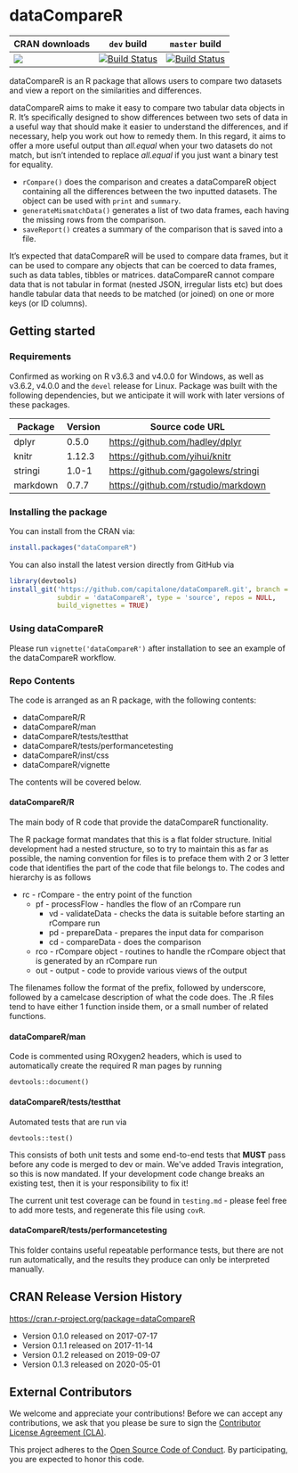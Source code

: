 # dataCompareR

|CRAN downloads|`dev` build|`master` build|
|------|-----|-----|
|[![](https://cranlogs.r-pkg.org/badges/dataCompareR)](http://cran.rstudio.com/web/packages/dataCompareR/index.html) |[![Build Status](https://travis-ci.org/capitalone/dataCompareR.svg?branch=dev)](https://travis-ci.org/capitalone/dataCompareR) | [![Build Status](https://travis-ci.org/capitalone/dataCompareR.svg?branch=master)](https://travis-ci.org/capitalone/dataCompareR)|


dataCompareR is an R package that allows users to compare two datasets and view a report on the similarities and differences. 

dataCompareR aims to make it easy to compare two tabular data objects in R. It’s specifically designed to show differences between two sets of data in a useful way that should make it easier to understand the differences, and if necessary, help you work out how to remedy them. In this regard, it aims to offer a more useful output than *all.equal* when your two datasets do not match, but isn’t intended to replace *all.equal* if you just want a binary test for equality.

- `rCompare()` does the comparison and creates a dataCompareR object containing all the differences between the two inputted datasets. The object can be used with `print` and `summary`.
- `generateMismatchData()` generates a list of two data frames, each having the missing rows from the comparison.
- `saveReport()` creates a summary of the comparison that is saved into a file.

It’s expected that dataCompareR will be used to compare data frames, but it can be used to compare any objects that can be coerced to data frames, such as data tables, tibbles or matrices. dataCompareR cannot compare data that is not tabular in format (nested JSON, irregular lists etc) but does handle tabular data that needs to be matched (or joined) on one or more keys (or ID columns).

## Getting started

### Requirements

Confirmed as working on R v3.6.3 and v4.0.0 for Windows, as well as v3.6.2, v4.0.0 and the `devel` release for Linux. 
Package was built with the following dependencies, but we anticipate it will work with later versions of these packages.

| Package|Version|Source code URL|
| ---|---|--- |
|dplyr|	0.5.0|	https://github.com/hadley/dplyr |
|knitr|	1.12.3|	https://github.com/yihui/knitr |
|stringi|	1.0-1|	https://github.com/gagolews/stringi |
|markdown|0.7.7|	https://github.com/rstudio/markdown |

### Installing the package

You can install from the CRAN via: 

```r
install.packages("dataCompareR")
```

You can also install the latest version directly from GitHub via


```r
library(devtools)
install_git('https://github.com/capitalone/dataCompareR.git', branch = 'master',
            subdir = 'dataCompareR', type = 'source', repos = NULL,
            build_vignettes = TRUE)
```

### Using dataCompareR

Please run `vignette('dataCompareR')` after installation to see an example of the dataCompareR workflow.

### Repo Contents 

The code is arranged as an R package, with the following contents:

- dataCompareR/R
- dataCompareR/man
- dataCompareR/tests/testthat
- dataCompareR/tests/performancetesting
- dataCompareR/inst/css
- dataCompareR/vignette

The contents will be covered below.

#### dataCompareR/R

The main body of R code that provide the dataCompareR functionality.

The R package format mandates that this is a flat folder structure. Initial development had a nested structure, so to try to maintain this as far as possible, the naming convention for files is to preface them with 2 or 3 letter code that identifies the part of the code that file belongs to. The codes and hierarchy is as follows

- rc - rCompare - the entry point of the function
    - pf - processFlow - handles the flow of an rCompare run
        - vd - validateData - checks the data is suitable before starting an rCompare run
        - pd - prepareData - prepares the input data for comparison
        - cd - compareData - does the comparison
    - rco - rCompare object - routines to handle the rCompare object that is generated by an rCompare run
    - out - output - code to provide various views of the output

The filenames follow the format of the prefix, followed by underscore, followed by a camelcase description of what the code does. The .R files tend to have either 1 function inside them, or a small number of related functions.

#### dataCompareR/man 

Code is commented using ROxygen2 headers, which is used to automatically create the required R man pages by running

``devtools::document()``

#### dataCompareR/tests/testthat

Automated tests that are run via 

``devtools::test()``

This consists of both unit tests and some end-to-end tests that **MUST** pass before any code is merged to dev or main. We've added Travis integration, so this is now mandated. If your development code change breaks an existing test, then it is your responsibility to fix it! 

The current unit test coverage can be found in `testing.md` -  please feel free to add more tests, and regenerate this file using `covR`.

#### dataCompareR/tests/performancetesting

This folder contains useful repeatable performance tests, but there are not run automatically, and the results they produce can only be interpreted manually.

## CRAN Release Version History

https://cran.r-project.org/package=dataCompareR

- Version 0.1.0 released on 2017-07-17
- Version 0.1.1 released on 2017-11-14
- Version 0.1.2 released on 2019-09-07
- Version 0.1.3 released on 2020-05-01

## External Contributors

We welcome and appreciate your contributions! Before we can accept any contributions, we ask that you please be sure to sign the [Contributor License Agreement (CLA)](https://cla-assistant.io/capitalone/dataCompareR).

This project adheres to the [Open Source Code of Conduct](https://developer.capitalone.com/resources/code-of-conduct/). By participating, you are expected to honor this code. 
